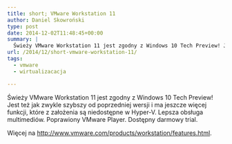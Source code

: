 ```yaml
---
title: short; VMware Workstation 11
author: Daniel Skowroński
type: post
date: 2014-12-02T11:48:45+00:00
summary: |
  Świeży VMware Workstation 11 jest zgodny z Windows 10 Tech Preview! Jest też jak zwykle szybszy od poprzedniej wersji i ma jeszcze więcej funkcji, które z założenia są niedostępne w Hyper-V. Lepsza obsługa multimediów. Poprawiony VMware Player. Dostępny darmowy trial. 
url: /2014/12/short-vmware-workstation-11/
tags:
  - vmware
  - wirtualizacacja

---
```

Świeży VMware Workstation 11 jest zgodny z Windows 10 Tech Preview! Jest też jak zwykle szybszy od poprzedniej wersji i ma jeszcze więcej funkcji, które z założenia są niedostępne w Hyper-V. Lepsza obsługa multimediów. Poprawiony VMware Player. Dostępny darmowy trial. 

Więcej na <http://www.vmware.com/products/workstation/features.html>.